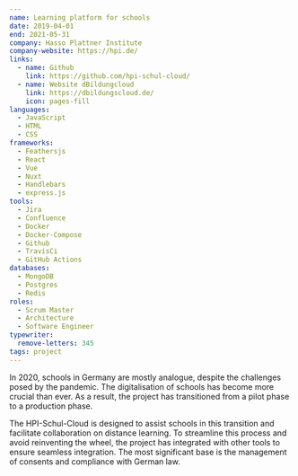 ```yaml
---
name: Learning platform for schools
date: 2019-04-01
end: 2021-05-31
company: Hasso Plattner Institute
company-website: https://hpi.de/
links:
  - name: Github
    link: https://github.com/hpi-schul-cloud/
  - name: Website dBildungcloud
    link: https://dbildungscloud.de/
    icon: pages-fill
languages:
  - JavaScript
  - HTML
  - CSS
frameworks:
  - Feathersjs
  - React
  - Vue
  - Nuxt
  - Handlebars
  - express.js
tools:
  - Jira
  - Confluence
  - Docker
  - Docker-Compose
  - Github
  - TravisCi
  - GitHub Actions
databases:
  - MongoDB
  - Postgres
  - Redis
roles:
  - Scrum Master
  - Architecture
  - Software Engineer
typewriter:
  remove-letters: 345
tags: project
---
```


In 2020, schools in Germany are mostly analogue, despite the challenges posed by the pandemic. The digitalisation of schools has become more crucial than ever. As a result, the project has transitioned from a pilot phase to a production phase.

The HPI-Schul-Cloud is designed to assist schools in this transition and facilitate collaboration on distance learning. To streamline this process and avoid reinventing the wheel, the project has integrated with other tools to ensure seamless integration. The most significant base is the management of consents and compliance with German law.
